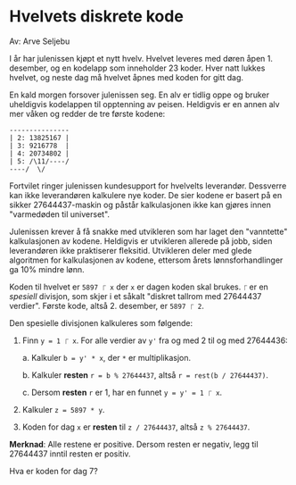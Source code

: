 ﻿# Hvelvets diskrete kode

Av: Arve Seljebu

I år har julenissen kjøpt et nytt hvelv. Hvelvet leveres med døren åpen 1. desember,
og en kodelapp som inneholder 23 koder. Hver natt lukkes hvelvet, og neste dag må
hvelvet åpnes med koden for gitt dag.

En kald morgen forsover julenissen seg. En alv er tidlig oppe og bruker uheldigvis
kodelappen til opptenning av peisen. Heldigvis er en annen alv mer våken og redder
de tre første kodene:

```
---------------
| 2: 13825167 |
| 3: 9216778  |
| 4: 20734802 |
| 5: /\11/----/
----/  \/
```

Fortvilet ringer julenissen kundesupport for hvelvelts leverandør. Dessverre kan ikke
leverandøren kalkulere nye koder. De sier kodene er basert på en sikker 27644437-maskin
og påstår kalkulasjonen ikke kan gjøres innen "varmedøden til universet".

Julenissen krever å få snakke med utvikleren som har laget den "vanntette" kalkulasjonen
av kodene. Heldigvis er utvikleren allerede på jobb, siden leverandøren ikke
praktiserer fleksitid. Utvikleren deler med glede algoritmen for kalkulasjonen av
kodene, ettersom årets lønnsforhandlinger ga 10% mindre lønn.

Koden til hvelvet er `5897 ⎾ x` der `x` er dagen koden skal brukes. `⎾` er en
_spesiell_ divisjon, som skjer i et såkalt "diskret tallrom med 27644437 verdier".
Første kode, altså 2. desember, er `5897 ⎾ 2`.

Den spesielle divisjonen kalkuleres som følgende:

1. Finn `y = 1 ⎾ x`. For alle verdier av `y'` fra og med 2 til og med 27644436:

    a. Kalkuler `b = y' * x`, der `*` er multiplikasjon.

    b. Kalkuler **resten** `r = b % 27644437`, altså `r = rest(b / 27644437)`.

    c. Dersom **resten** `r` er 1, har en funnet `y = y' = 1 ⎾ x`.

2. Kalkuler `z = 5897 * y`.
3. Koden for dag `x` er **resten** til `z / 27644437`, altså `z % 27644437`.

**Merknad**: Alle restene er positive. Dersom resten er negativ, legg til 27644437
inntil resten er positiv.

Hva er koden for dag 7?